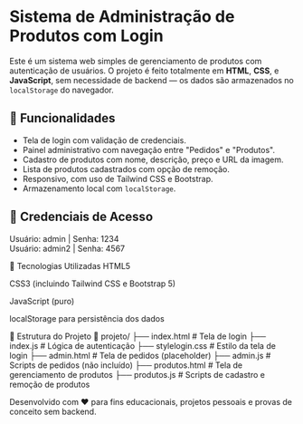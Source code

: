 # Sistema de Administração de Produtos com Login

Este é um sistema web simples de gerenciamento de produtos com autenticação de usuários. O projeto é feito totalmente em **HTML**, **CSS**, e **JavaScript**, sem necessidade de backend — os dados são armazenados no `localStorage` do navegador.

## 🔐 Funcionalidades

- Tela de login com validação de credenciais.
- Painel administrativo com navegação entre "Pedidos" e "Produtos".
- Cadastro de produtos com nome, descrição, preço e URL da imagem.
- Lista de produtos cadastrados com opção de remoção.
- Responsivo, com uso de Tailwind CSS e Bootstrap.
- Armazenamento local com `localStorage`.

## 🧪 Credenciais de Acesso

Usuário: admin | Senha: 1234  
Usuário: admin2 | Senha: 4567


🚀 Tecnologias Utilizadas
HTML5

CSS3 (incluindo Tailwind CSS e Bootstrap 5)

JavaScript (puro)

localStorage para persistência dos dados

📁 Estrutura do Projeto
📂 projeto/
├── index.html         # Tela de login
├── index.js           # Lógica de autenticação
├── stylelogin.css     # Estilo da tela de login
├── admin.html         # Tela de pedidos (placeholder)
├── admin.js           # Scripts de pedidos (não incluído)
├── produtos.html      # Tela de gerenciamento de produtos
├── produtos.js        # Scripts de cadastro e remoção de produtos

Desenvolvido com ❤️ para fins educacionais, projetos pessoais e provas de conceito sem backend.
